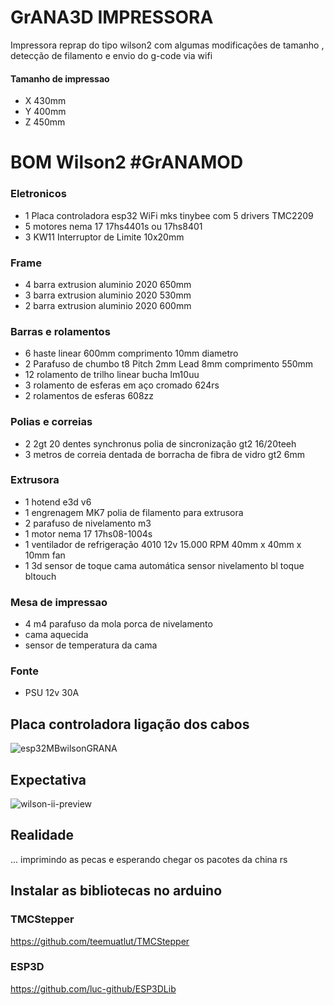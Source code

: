 # GrANA3D IMPRESSORA
Impressora reprap do tipo wilson2 com algumas modificações de tamanho , detecção de filamento e envio do g-code via wifi

#### Tamanho de impressao
- X 430mm
- Y 400mm
- Z 450mm

# BOM Wilson2 #GrANAMOD
### Eletronicos 
- 1 Placa controladora esp32 WiFi mks tinybee com 5 drivers TMC2209
- 5 motores nema 17 17hs4401s ou 17hs8401
- 3 KW11 Interruptor de Limite 10x20mm

### Frame
- 4 barra extrusion aluminio 2020 650mm
- 3 barra extrusion aluminio 2020 530mm
- 2 barra extrusion aluminio 2020 600mm
### Barras e rolamentos 
 - 6 haste linear 600mm comprimento 10mm diametro
 - 2 Parafuso de chumbo t8  Pitch 2mm Lead 8mm comprimento 550mm
 - 12 rolamento de trilho linear bucha lm10uu  
 - 3 rolamento de esferas em aço cromado 624rs 
 - 2 rolamentos de esferas 608zz 
### Polias e correias
 - 2 2gt 20 dentes synchronus polia de sincronização gt2 16/20teeh
 - 3 metros de correia dentada de borracha de fibra de vidro gt2 6mm
 ### Extrusora
 - 1 hotend e3d v6  
 - 1 engrenagem MK7 polia de filamento para extrusora
 - 2  parafuso de nivelamento m3
 - 1 motor nema 17 17hs08-1004s
 - 1  ventilador de refrigeração 4010 12v 15.000 RPM  40mm x 40mm x 10mm fan
 - 1 3d sensor de toque cama automática sensor nivelamento bl toque bltouch 
 ### Mesa de impressao
 - 4 m4 parafuso da mola porca de nivelamento 
 - cama aquecida
 - sensor de temperatura da cama
 
 ### Fonte
 - PSU 12v 30A





## Placa controladora ligação dos cabos

 ![esp32MBwilsonGRANA](https://user-images.githubusercontent.com/3370347/226597925-2871dc9e-c282-459e-9dd8-d61ff7ce8155.jpg)
 
 
 ## Expectativa
 
 ![wilson-ii-preview](https://user-images.githubusercontent.com/3370347/226598745-309b49a7-3d9f-4617-b82f-093da86d27c4.jpg)
 
 ## Realidade
 ...
 imprimindo as pecas e esperando chegar os pacotes da china rs



## Instalar as bibliotecas no arduino

### TMCStepper
https://github.com/teemuatlut/TMCStepper

### ESP3D
https://github.com/luc-github/ESP3DLib

